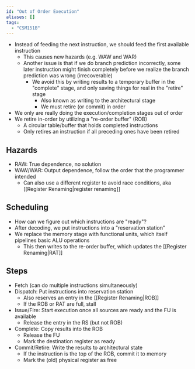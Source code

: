 ```yaml
---
id: "Out of Order Execution"
aliases: []
tags:
  - "CSM151B"
---
```


- Instead of feeding the next instruction, we should feed the first available
  instruction
  - This causes new hazards (e.g. WAW and WAR)
  - Another issue is that if we do branch prediction incorrectly, some later
    instruction might finish completely before we realize the branch prediction
    was wrong (irrecoverable)
    - We avoid this by writing results to a temporary buffer in the "complete"
      stage, and only saving things for real in the "retire" stage
      - Also known as writing to the architectural stage
      - We must retire (or commit) in order
- We only are really doing the execution/completion stages out of order
- We retire in-order by utilizing a "re-order buffer" (ROB)
  - A circular table/buffer that holds completed instructions
  - Only retires an instruction if all preceding ones have been retired

## Hazards

- RAW: True dependence, no solution
- WAW/WAR: Output dependence, follow the order that the programmer intended
  - Can also use a different register to avoid race conditions, aka
    [[Register Renaming|register renaming]]

## Scheduling

- How can we figure out which instructions are "ready"?
- After decoding, we put instructions into a "reservation station"
- We replace the memory stage with functional units, which itself pipelines
  basic ALU operations
  - This then writes to the re-order buffer, which updates the
    [[Register Renaming|RAT]]

## Steps

- Fetch (can do multiple instructions simultaneously)
- Dispatch: Put instructions into reservation station
  - Also reserves an entry in the [[Register Renaming|ROB]]
  - If the ROB or RAT are full, stall
- Issue/Fire: Start execution once all sources are ready and the FU is available
  - Release the entry in the RS (but not ROB)
- Complete: Copy results into the ROB
  - Release the FU
  - Mark the destination register as ready
- Commit/Retire: Write the results to architectural state
  - If the instruction is the top of the ROB, commit it to memory
  - Mark the (old) physical register as free
